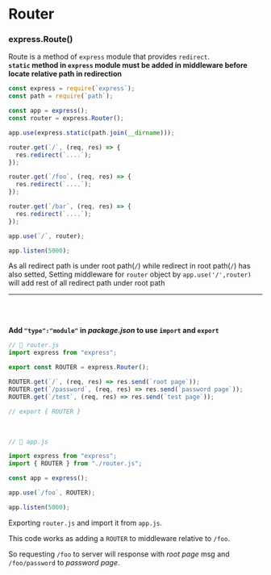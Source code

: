 # Router

### express.Route()

Route is a method of `express` module that provides `redirect`.  
**`static` method in `express` module must be added in middleware before locate relative path in redirection**

```js
const express = require(`express`);
const path = require(`path`);

const app = express();
const router = express.Router();

app.use(express.static(path.join(__dirname)));

router.get(`/`, (req, res) => {
  res.redirect(`....`);
});

router.get(`/foo`, (req, res) => {
  res.redirect(`....`);
});

router.get(`/bar`, (req, res) => {
  res.redirect(`....`);
});

app.use(`/`, router);

app.listen(5000);
```

As all redirect path is under root path(`/`) while redirect in root path(`/`) has also setted,
Setting middleware for `router` object by `app.use('/',router)` will add rest of all redirect path under root path
</br>

---

</br></br>

**Add `"type":"module"` in _package.json_ to use `import` and `export`**

```js
// 📁 router.js
import express from "express";

export const ROUTER = express.Router();

ROUTER.get(`/`, (req, res) => res.send(`root page`));
ROUTER.get(`/password`, (req, res) => res.send(`password page`));
ROUTER.get(`/test`, (req, res) => res.send(`test page`));

// export { ROUTER }
```

</br>

```js
// 📁 app.js

import express from "express";
import { ROUTER } from "./router.js";

const app = express();

app.use(`/foo`, ROUTER);

app.listen(5000);
```

Exporting `router.js` and import it from `app.js`.

This code works as adding a `ROUTER` to middleware relative to `/foo`.

So requesting `/foo` to server will response with _root page_ msg and `/foo/password` to _password page_.
